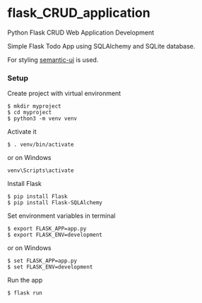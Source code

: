 # flask_CRUD_application
 Python Flask CRUD Web Application Development 

 Simple Flask Todo App using SQLAlchemy and SQLite database.

For styling [semantic-ui](https://semantic-ui.com/) is used.

### Setup
Create project with virtual environment

```console
$ mkdir myproject
$ cd myproject
$ python3 -m venv venv
```

Activate it
```console
$ . venv/bin/activate
```

or on Windows
```console
venv\Scripts\activate
```

Install Flask
```console
$ pip install Flask
$ pip install Flask-SQLAlchemy
```

Set environment variables in terminal
```console
$ export FLASK_APP=app.py
$ export FLASK_ENV=development
```

or on Windows
```console
$ set FLASK_APP=app.py
$ set FLASK_ENV=development
```

Run the app
```console
$ flask run
```
